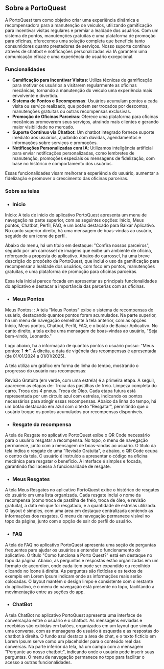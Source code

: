 ## Sobre a PortoQuest

A PortoQuest tem como objetivo criar uma experiência dinâmica e recompensadora para a manutenção de veículos, utilizando gamificação para incentivar visitas regulares e premiar a lealdade dos usuários. Com um sistema de pontos, manutenções gratuitas e uma plataforma de promoção para oficinas, oferecemos uma solução completa que beneficia tanto consumidores quanto prestadores de serviços. Nosso suporte contínuo através de chatbot e notificações personalizadas via IA garantem uma comunicação eficaz e uma experiência de usuário excepcional.

### Funcionalidades

- **Gamificação para Incentivar Visitas**: Utiliza técnicas de gamificação para motivar os usuários a visitarem regularmente as oficinas mecânicas, tornando a manutenção do veículo uma experiência mais envolvente e divertida.
- **Sistema de Pontos e Recompensas**: Usuários acumulam pontos a cada visita ou serviço realizado, que podem ser trocados por descontos, manutenções gratuitas ou outras recompensas exclusivas.
- **Promoção de Oficinas Parceiras**: Oferece uma plataforma para oficinas mecânicas promoverem seus serviços, atraindo mais clientes e gerando maior visibilidade no mercado.
- **Suporte Contínuo via Chatbot**: Um chatbot integrado fornece suporte imediato aos usuários, ajudando com dúvidas, agendamentos e informações sobre serviços e promoções.
- **Notificações Personalizadas com IA**: Utilizamos inteligência artificial para enviar notificações personalizadas, como lembretes de manutenção, promoções especiais ou mensagens de fidelização, com base no histórico e comportamento dos usuários.

Essas funcionalidades visam melhorar a experiência do usuário, aumentar a fidelização e promover o crescimento das oficinas parceiras.

### Sobre as telas

- ### Inicio

Início: A tela de início do aplicativo PortoQuest apresenta um menu de navegação na parte superior, com as seguintes opções: Início, Meus pontos, Chatbot, Perfil, FAQ, e um botão destacado para Baixar Aplicativo. No canto superior direito, há uma mensagem de boas-vindas ao usuário, seguido de um ícone de perfil.

Abaixo do menu, há um título em destaque: "Confira nossos parceiros", seguido por um carrossel de imagens que exibe um ambiente de oficina, reforçando a proposta do aplicativo. Abaixo do carrossel, há uma breve descrição do propósito da PortoQuest, que inclui o uso da gamificação para recompensar a lealdade dos usuários, com foco em pontos, manutenções gratuitas, e uma plataforma de promoção para oficinas parceiras.

Essa tela inicial parece focada em apresentar as principais funcionalidades do aplicativo e destacar a importância das parcerias com as oficinas.

- ### Meus Pontos

Meus Pontos: : A tela "Meus Pontos" exibe o sistema de recompensas do usuário, destacando quantos pontos foram acumulados. Na parte superior, há um menu de navegação semelhante à tela anterior, com as opções Início, Meus pontos, Chatbot, Perfil, FAQ, e o botão de Baixar Aplicativo. No canto direito, a tela exibe uma mensagem de boas-vindas ao usuário, "Seja bem-vindo, Leonardo."

Logo abaixo, há a informação de quantos pontos o usuário possui: "Meus pontos: 1 ★". À direita, a data de vigência das recompensas é apresentada (de 01/01/2024 a 01/01/2025).

A tela utiliza um gráfico em forma de linha do tempo, mostrando o progresso do usuário nas recompensas:

Revisão Gratuita (em verde, com uma estrela) é a primeira etapa.
A seguir, aparecem as etapas de:
Troca das pastilhas de freio.
Limpeza completa do carro.
Troca dos 4 pneus.
Troca de Óleo. Cada etapa futura está representada por um círculo azul com estrelas, indicando os pontos necessários para atingir essas recompensas.
Abaixo da linha do tempo, há um botão destacado em azul com o texto "Resgatar", permitindo que o usuário troque os pontos acumulados por recompensas disponíveis.

- ### Resgate da recompensa

A tela de Resgate no aplicativo PortoQuest exibe o QR Code necessário para o usuário resgatar a recompensa. No topo, o menu de navegação permanece, junto com a mensagem de boas-vindas ao usuário. O título da tela indica o resgate de uma "Revisão Gratuita", e abaixo, o QR Code ocupa o centro da tela. O usuário é instruído a apresentar o código na oficina mecânica para resgatar o benefício. A interface é simples e focada, garantindo fácil acesso à funcionalidade de resgate.

- ### Meus Resgates

A tela Meus Resgates no aplicativo PortoQuest exibe o histórico de resgates do usuário em uma lista organizada. Cada resgate inclui o nome da recompensa (como troca de pastilha de freio, troca de óleo, e revisão gratuita), a data em que foi resgatado, e a quantidade de estrelas utilizada. O layout é simples, com uma área em destaque centralizada contendo as informações dos resgates. O menu de navegação permanece visível no topo da página, junto com a opção de sair do perfil do usuário.

- ### FAQ

A tela de FAQ no aplicativo PortoQuest apresenta uma seção de perguntas frequentes para ajudar os usuários a entender o funcionamento do aplicativo. O título "Como funciona a Porto Quest?" está em destaque no topo da página. Abaixo, as perguntas e respostas estão organizadas em um formato de accordion, onde cada item pode ser expandido ou recolhido clicando no ícone à direita. As perguntas são fictícias e os textos de exemplo em Lorem Ipsum indicam onde as informações reais serão colocadas. O layout mantém o design limpo e consistente com o restante do aplicativo, e o menu de navegação está presente no topo, facilitando a movimentação entre as seções do app.

- ### ChatBot

A tela ChatBot no aplicativo PortoQuest apresenta uma interface de conversação entre o usuário e o chatbot. As mensagens enviadas e recebidas são exibidas em balões, organizados em um layout que simula uma conversa, com as mensagens do usuário à esquerda e as respostas do chatbot à direita. O fundo azul destaca a área de chat, e o texto fictício em Lorem Ipsum serve como um placeholder para o conteúdo real das conversas. Na parte inferior da tela, há um campo com a mensagem "Pergunte ao nosso chatbot:", indicando onde o usuário pode inserir suas perguntas. O menu de navegação permanece no topo para facilitar o acesso a outras funcionalidades.
